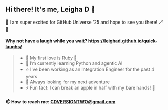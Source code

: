## Hi there! It's me, Leigha D 👋

🤖 I am super excited for GitHub Universe '25 and hope to see you there! 🪄 💫

#### Why not have a laugh while you wait? https://leighad.github.io/quick-laughs/

> - 💟 My first love is Ruby 💎
> - 🌱 I’m currently learning Python and agentic AI
> - ⭐ I've been working as an Integration Engineer for the past 4 years
> - 🔭 Always looking for my next adventure
> - ⚡ Fun fact: I can break an apple in half with my bare hands! 🍎

#### 📫 How to reach me: CDVERSIONTWO@gmail.com

<!--
**leighad/leighad** is a ✨ _special_ ✨ repository because its `README.md` (this file) appears on your GitHub profile.

Here are some ideas to get you started:

- 👯 I’m looking to collaborate on ...
- 🤔 I’m looking for help with ...
- 💬 Ask me about ...
- 😄 Pronouns: ...
- ⚡ Fun fact: ...
-->
